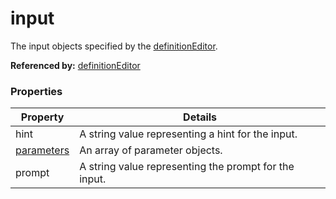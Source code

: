 # input

The input objects specified by the [definitionEditor](definitionEditor.md).

**Referenced by:** [definitionEditor](definitionEditor.md)

### Properties

| Property | Details
| --- | ---
| hint | A string value representing a hint for the input.
| [parameters](parameter.md) | An array of parameter objects.
| prompt | A string value representing the prompt for the input.



